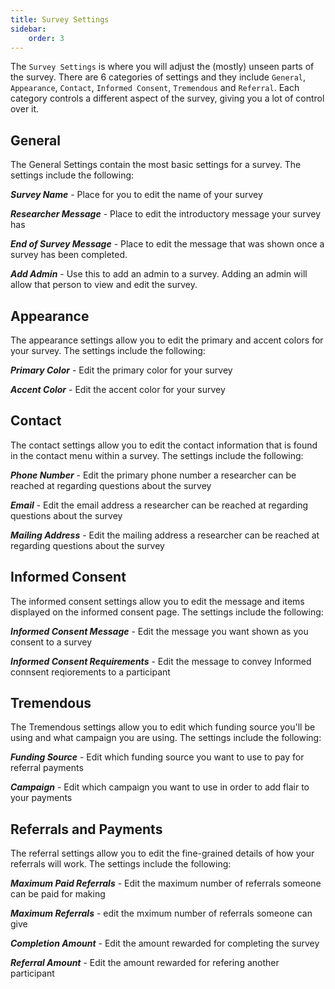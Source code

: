 ```yaml
---
title: Survey Settings
sidebar:
    order: 3
---
```


The `Survey Settings` is where you will adjust the (mostly) unseen parts of the survey. There are 6 categories of settings and they include `General`, `Appearance`, `Contact`, `Informed Consent`, `Tremendous` and `Referral`. Each category controls a different aspect of the survey, giving you a lot of control over it. 

## General

The General Settings contain the most basic settings for a survey. The settings include the following:

***Survey Name*** - Place for you to edit the name of your survey

***Researcher Message*** - Place to edit the introductory message your survey has

***End of Survey Message*** - Place to edit the message that was shown once a survey has been completed. 

***Add Admin*** - Use this to add an admin to a survey. Adding an admin will allow that person to view and edit the survey.

## Appearance

The appearance settings allow you to edit the primary and accent colors for your survey. The settings include the following:

***Primary Color*** - Edit the primary color for your survey

***Accent Color*** - Edit the accent color for your survey

## Contact

The contact settings allow you to edit the contact information that is found in the contact menu within a survey. The settings include the following:

***Phone Number*** - Edit the primary phone number a researcher can be reached at regarding questions about the survey

***Email*** - Edit the email address a researcher can be reached at regarding questions about the survey

***Mailing Address*** - Edit the mailing address a researcher can be reached at regarding questions about the survey

## Informed Consent

The informed consent settings allow you to edit the message and items displayed on the informed consent page. The settings include the following:

***Informed Consent Message*** - Edit the message you want shown as you consent to a survey

***Informed Consent Requirements*** - Edit the message to convey Informed connsent reqiorements to a participant

## Tremendous

The Tremendous settings allow you to edit which funding source you'll be using and what campaign you are using. The settings include the following:

***Funding Source*** - Edit which funding source you want to use to pay for referral payments

***Campaign*** - Edit which campaign you want to use in order to add flair to your payments

## Referrals and Payments

The referral settings allow you to edit the fine-grained details of how your referrals will work. The settings include the following:

***Maximum Paid Referrals*** - Edit the maximum number of referrals someone can be paid for making

***Maximum Referrals*** - edit the mximum number of referrals someone can give

***Completion Amount*** - Edit the amount rewarded for completing the survey

***Referral Amount*** - Edit the amount rewarded for refering another participant


